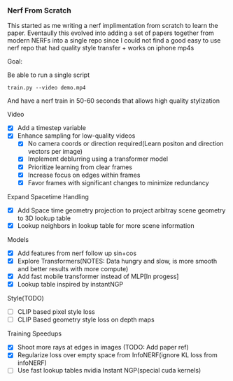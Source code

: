 ### Nerf From Scratch

This started as me writing a nerf implimentation from scratch to learn the paper. Eventaully this evolved into adding a set of papers together from modern NERFs into a single repo since I could not find a good easy to use nerf repo that had quality style transfer + works on iphone mp4s

Goal:

Be able to run a single script

```
train.py --video demo.mp4
```

And have a nerf train in 50-60 seconds that allows high quality stylization

Video

- [x] Add a timestep variable
- [x] Enhance sampling for low-quality videos
  - [x] No camera coords or direction required(Learn positon and direction vectors per image)
  - [x] Implement deblurring using a transformer model
  - [x] Prioritize learning from clear frames
  - [x] Increase focus on edges within frames
  - [x] Favor frames with significant changes to minimize redundancy

Expand Spacetime Handling

- [x] Add Space time geometry projection to project arbitray scene geometry to 3D lookup table
- [x] Lookup neighbors in lookup table for more scene information

Models

- [x] Add features from nerf follow up sin+cos
- [x] Explore Transformers(NOTES: Data hungry and slow, is more smooth and better results with more compute)
- [x] Add fast mobile transformer instead of MLP[In progess]
- [x] Lookup table inspired by instantNGP

Style(TODO)

- [ ] CLIP based pixel style loss
- [ ] CLIP Based geometry style loss on depth maps

Training Speedups

- [x] Shoot more rays at edges in images (TODO: Add paper ref)
- [x] Regularize loss over empty space from InfoNERF(ignore KL loss from infoNERF)
- [ ] Use fast lookup tables nvidia Instant NGP(special cuda kernels)

